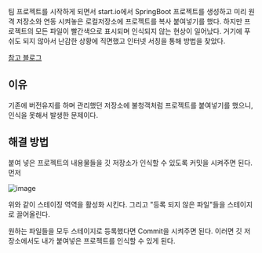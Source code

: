 팀 프로젝트를 시작하게 되면서 start.io에서 SpringBoot 프로젝트를 생성하고 미리 원격 저장소와 연동 시켜놓은 로컬저장소에
프로젝트를 복사 붙여넣기를 했다. 하지만 프로젝트의 모든 파일이 빨간색으로 표시되며 인식되지 않는 현상이 일어났다.
거기에 푸쉬도 되지 않아서 난감한 상황에 직면했고 인터넷 서칭을 통해 방법을 찾았다.

[참고 블로그](https://earth-95.tistory.com/96)

## 이유
 
기존에 버전유지를 하며 관리했던 저장소에 불청객처럼 프로젝트를 붙여넣기를 했으니, 인식을 못해서 발생한 문제이다.
 
## 해결 방법

붙여 넣은 프로젝트의 내용물들을 깃 저장소가 인식할 수 있도록 커밋을 시켜주면 된다. 먼저

![image](https://user-images.githubusercontent.com/53935439/158753160-781b4fd6-bc74-44e0-beb0-5c1a9f1bfc2f.png)

위와 같이 스테이징 역역을 활성화 시킨다. 그리고 "등록 되지 않은 파일"들을 스테이지로 끌어올린다.

원하는 파일들을 모두 스테이지로 등록했다면 Commit을 시켜주면 된다. 이러면 깃 저장소에서도 내가 붙여넣은 프로젝트를 인식할 수 있게 된다.

